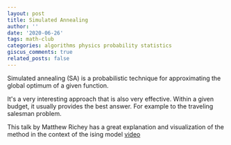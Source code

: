 ```yaml
---
layout: post
title: Simulated Annealing
author: ''
date: '2020-06-26'
tags: math-club
categories: algorithms physics probability statistics
giscus_comments: true
related_posts: false
---
```


Simulated annealing (SA) is a probabilistic technique for approximating the global optimum of a given function.

It's a very interesting approach that is also very effective. Within a given budget, it usually provides the best answer. For example to the traveling salesman problem. 

This talk by Matthew Richey has a great explanation and visualization of the method in the context of the ising model [video](https://youtu.be/uVAbjxLUnzM?t=2733)